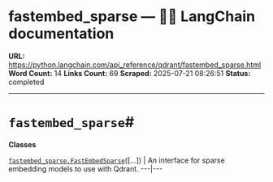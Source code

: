 # fastembed_sparse — 🦜🔗 LangChain  documentation

**URL:** https://python.langchain.com/api_reference/qdrant/fastembed_sparse.html
**Word Count:** 14
**Links Count:** 69
**Scraped:** 2025-07-21 08:26:51
**Status:** completed

---

# `fastembed_sparse`\#

**Classes**

[`fastembed_sparse.FastEmbedSparse`](https://python.langchain.com/api_reference/qdrant/fastembed_sparse/langchain_qdrant.fastembed_sparse.FastEmbedSparse.html#langchain_qdrant.fastembed_sparse.FastEmbedSparse "langchain_qdrant.fastembed_sparse.FastEmbedSparse")\(\[...\]\) | An interface for sparse embedding models to use with Qdrant.   ---|---